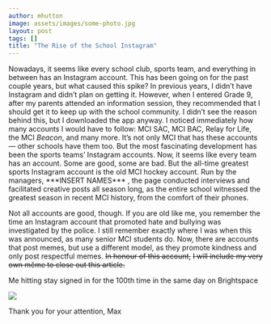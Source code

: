 ```yaml
---
author: mhutton
image: assets/images/some-photo.jpg
layout: post
tags: []
title: "The Rise of the School Instagram"
---
```


Nowadays, it seems like every school club, sports team, and everything
in between has an Instagram account. This has been going on for the past
couple years, but what caused this spike? In previous years, I didn’t
have Instagram and didn’t plan on getting it. However, when I entered
Grade 9, after my parents attended an information session, they
recommended that I should get it to keep up with the school community. I
didn’t see the reason behind this, but I downloaded the app anyway. I
noticed immediately how many accounts I would have to follow: MCI SAC,
MCI BAC, Relay for Life, the MCI _Beacon_, and many more. It’s not only
MCI that has these accounts— other schools have them too. But the most
fascinating development has been the sports teams’ Instagram accounts.
Now, it seems like every team has an account. Some are good, some are
bad. But the all-time greatest sports Instagram account is the old MCI
hockey account. Run by the managers, \*\*\*INSERT NAMES\*\*\* , the page
conducted interviews and facilitated creative posts all season long, as
the entire school witnessed the greatest season in recent MCI history,
from the comfort of their phones.

Not all accounts are good, though. If you are old like me, you remember
the time an Instagram account that promoted hate and bullying was
investigated by the police. I still remember exactly where I was when
this was announced, as many senior MCI students do. Now, there are
accounts that post memes, but use a different model, as they promote
kindness and only post respectful memes. ~~In honour of this account,~~
~~I will include my very own même to close out this article.~~

Me hitting stay signed in for the 100th time in the same day on
Brightspace

![](media/image1.jpg)

Thank you for your attention, Max
